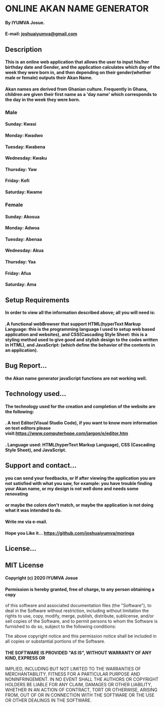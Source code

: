 # ONLINE AKAN NAME GENERATOR

#### By IYUMVA Josue.
#### E-mail: joshuaiyumva@gmail.com
##
## Description
#### This is an online web application that allows the user to input his/her birthday date and Gender, and the application calculates which day of the week they were born in, and then depending on their gender(whether male or female) outputs their Akan Name. 

#### Akan names are derived from Ghanian culture. Frequently in Ghana, children are given their first name as a 'day name' which corresponds to the day in the week they were born.

### Male
#### Sunday: Kwasi
#### Monday: Kwadwo
#### Tuesday: Kwabena
#### Wednesday: Kwaku
#### Thursday:  Yaw
#### Friday: Kofi
#### Saturday: Kwame

### Female
#### Sunday: Akosua
#### Monday: Adwoa
#### Tuesday: Abenaa
#### Wednesday: Akua
#### Thursday:  Yaa
#### Friday: Afua
#### Saturday: Ama

## Setup Requirements
#### In order to view all the information described above; all you will need is:
#### .A functional webBrowser that support HTML(hyperText Markup Language: this is the programming language I used to setup web based application and websites), and CSS(Cascading Style Sheet: this is a styling method used to give good and stylish design to the codes written in HTML), and JavaScript: (which define the behavior of the contents in an application).

## Bug Report...
#### the Akan name generator javaScript functions are not working well.

## Technology used...
#### The technology used for the creation and completion of the website are the following:
#### . A text Editor(Visual Studio Code), if you want to know more information on text editors please visit:https://www.computerhope.com/jargon/e/editor.htm
#### . Language used: HTML(hyperText Markup Language), CSS (Cascading Style Sheet), and JavaScript.

## Support and contact...
#### you can send your feedbacks, or If after viewing the application you are not satisfied with what you saw, for example: you have trouble finding your Akan name, or my design is not well done and needs some renovating
#### or maybe the colors don't match, or maybe the application is not doing what it was intended to do.
#### Write me via e-mail.
####
#### Hope you Like it... https://github.com/joshuaiyumva/moringa

## License...

## MIT License

#### Copyright (c) 2020 IYUMVA Josue

#### Permission is hereby granted, free of charge, to any person obtaining a copy
 of this software and associated documentation files (the "Software"), to deal
 in the Software without restriction, including without limitation the rights
 to use, copy, modify, merge, publish, distribute, sublicense, and/or sell
 copies of the Software, and to permit persons to whom the Software is
 furnished to do so, subject to the following conditions:
 
 The above copyright notice and this permission notice shall be included in all
 copies or substantial portions of the Software.
#### 
#### THE SOFTWARE IS PROVIDED "AS IS", WITHOUT WARRANTY OF ANY KIND, EXPRESS OR
 IMPLIED, INCLUDING BUT NOT LIMITED TO THE WARRANTIES OF MERCHANTABILITY,
 FITNESS FOR A PARTICULAR PURPOSE AND NONINFRINGEMENT. IN NO EVENT SHALL THE
 AUTHORS OR COPYRIGHT HOLDERS BE LIABLE FOR ANY CLAIM, DAMAGES OR OTHER
 LIABILITY, WHETHER IN AN ACTION OF CONTRACT, TORT OR OTHERWISE, ARISING FROM,
 OUT OF OR IN CONNECTION WITH THE SOFTWARE OR THE USE OR OTHER DEALINGS IN THE
 SOFTWARE.